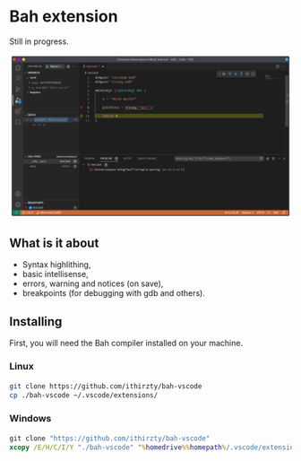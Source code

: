 # Bah extension
Still in progress.

<div align="center">
<img src="./assets/capture.png">
</div>

## What is it about

- Syntax highlithing,
- basic intellisense,
- errors, warning and notices (on save),
- breakpoints (for debugging with gdb and others).

## Installing
First, you will need the Bah compiler installed on your machine.

### Linux
```bash
git clone https://github.com/ithirzty/bah-vscode
cp ./bah-vscode ~/.vscode/extensions/
```

### Windows
```bat
git clone "https://github.com/ithirzty/bah-vscode"
xcopy /E/H/C/I/Y "./bah-vscode" "%homedrive%%homepath%/.vscode/extensions/"
```
